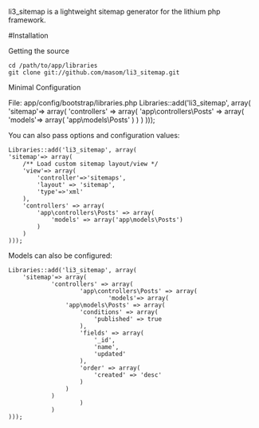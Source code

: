 li3_sitemap is a lightweight sitemap generator for the lithium php framework.

#Installation

Getting the source

    cd /path/to/app/libraries
    git clone git://github.com/masom/li3_sitemap.git


Minimal Configuration

File: app/config/bootstrap/libraries.php
    Libraries::add('li3_sitemap', array(
	'sitemap'=> array(
		'controllers' => array(
			'app\controllers\Posts' => array(
				'models'=> array(
					'app\models\Posts'
				)
			)
		)
    )));

You can also pass options and configuration values:

    Libraries::add('li3_sitemap', array(
	'sitemap'=> array(
		/** Load custom sitemap layout/view */
		'view'=> array(
			'controller'=>'sitemaps',
			'layout' => 'sitemap',
			'type'=>'xml'
		),
		'controllers' => array(
			'app\controllers\Posts' => array(
				'models' => array('app\models\Posts')
			)
		)
    )));



Models can also be configured:

    Libraries::add('li3_sitemap', array(
        'sitemap'=> array(
                'controllers' => array(
                        'app\controllers\Posts' => array(
                                'models'=> array(
					'app\models\Posts' => array(
						'conditions' => array(
							'published' => true
						),
						'fields' => array(
							'_id',
							'name',
							'updated'
						),
						'order' => array(
							'created' => 'desc'
						)
					)
				)
                        )
                )
    )));

